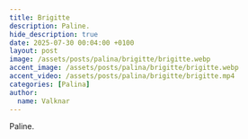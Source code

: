 ```yaml
---
title: Brigitte
description: Paline.
hide_description: true
date: 2025-07-30 00:04:00 +0100
layout: post
image: /assets/posts/palina/brigitte/brigitte.webp
accent_image: /assets/posts/palina/brigitte/brigitte.webp
accent_video: /assets/posts/palina/brigitte/brigitte.mp4
categories: [Palina]
author:
  name: Valknar
---
```


Paline.